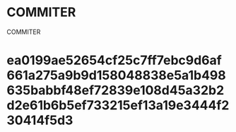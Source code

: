 # COMMITER
COMMITER






# ea0199ae52654cf25c7ff7ebc9d6af661a275a9b9d158048838e5a1b498635babbf48ef72839e108d45a32b2d2e61b6b5ef733215ef13a19e3444f230414f5d3
